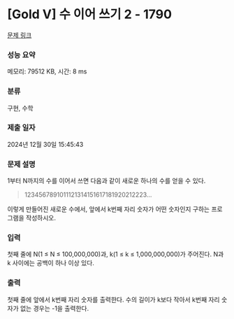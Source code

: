 # [Gold V] 수 이어 쓰기 2 - 1790 

[문제 링크](https://www.acmicpc.net/problem/1790) 

### 성능 요약

메모리: 79512 KB, 시간: 8 ms

### 분류

구현, 수학

### 제출 일자

2024년 12월 30일 15:45:43

### 문제 설명

<p>1부터 N까지의 수를 이어서 쓰면 다음과 같이 새로운 하나의 수를 얻을 수 있다.</p>

<blockquote>
<p>1234567891011121314151617181920212223...</p>
</blockquote>

<p>이렇게 만들어진 새로운 수에서, 앞에서 k번째 자리 숫자가 어떤 숫자인지 구하는 프로그램을 작성하시오.</p>

### 입력 

 <p>첫째 줄에 N(1 ≤ N ≤ 100,000,000)과,  k(1 ≤ k ≤ 1,000,000,000)가 주어진다. N과 k 사이에는 공백이 하나 이상 있다.</p>

### 출력 

 <p>첫째 줄에 앞에서 k번째 자리 숫자를 출력한다. 수의 길이가 k보다 작아서 k번째 자리 숫자가 없는 경우는 -1을 출력한다.</p>

